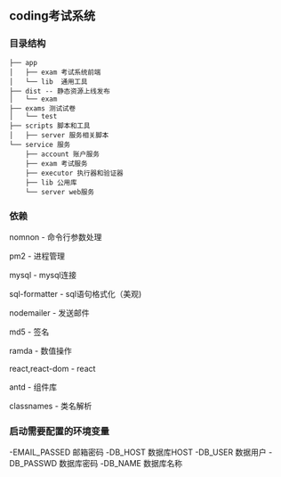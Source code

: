 ## coding考试系统

### 目录结构
```
├── app
│   ├── exam 考试系统前端
│   └── lib  通用工具
├── dist -- 静态资源上线发布
│   └── exam
├── exams 测试试卷
│   └── test
├── scripts 脚本和工具
│   ├── server 服务相关脚本
└── service 服务
    ├── account 账户服务
    ├── exam 考试服务
    ├── executor 执行器和验证器
    ├── lib 公用库
    └── server web服务
```


### 依赖

nomnon - 命令行参数处理

pm2 - 进程管理

mysql - mysql连接

sql-formatter - sql语句格式化（美观)

nodemailer - 发送邮件

md5 - 签名

ramda - 数值操作

react,react-dom - react

antd - 组件库

classnames - 类名解析






### 启动需要配置的环境变量

-EMAIL_PASSED 邮箱密码
-DB_HOST 数据库HOST
-DB_USER 数据用户
-DB_PASSWD 数据库密码
-DB_NAME 数据库名称

